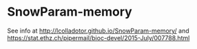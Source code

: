 # SnowParam-memory

See info at http://lcolladotor.github.io/SnowParam-memory/ and https://stat.ethz.ch/pipermail/bioc-devel/2015-July/007788.html
